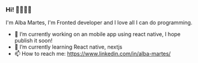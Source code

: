 ### Hi! 👩🏾‍💻🍿

<!--
**albanelia0/albanelia0** is a ✨ _special_ ✨ repository because its `README.md` (this file) appears on your GitHub profile.
-->

I'm Alba Martes, I'm Fronted developer and I love all I can do programming.

- 🔭 I’m currently working on an mobile app using react native, I hope publish it soon!
- 🌱 I’m currently learning React native, nextjs
- 📫 How to reach me: https://www.linkedin.com/in/alba-martes/

